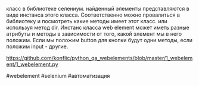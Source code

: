 класс в библиотеке селениум. 
найденный элементы представляются в виде инстанса этого класса.
Соответственно можно провалиться в библиотеку и посмотреть какие методы имеет этот класс. или используя метод dir.
Инстанс класса web element может иметь разные атрибуты и методы в зависимости от того, какой элемент мы в него положим. Если мы положим button для кнопки будут одни методы, если положим input - другие. 

https://github.com/konflic/python_qa_webelements/blob/master/1_webelement/1_webelement.py

#webelement
#selenium
#автоматизация